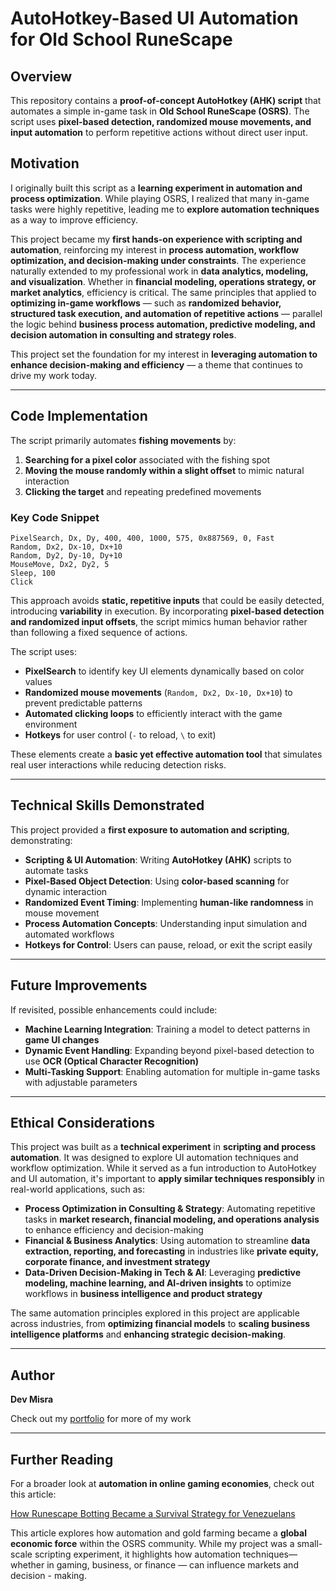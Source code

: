 # AutoHotkey-Based UI Automation for Old School RuneScape

## Overview
This repository contains a **proof-of-concept AutoHotkey (AHK) script** that automates a simple in-game task in **Old School RuneScape (OSRS)**. The script uses **pixel-based detection, randomized mouse movements, and input automation** to perform repetitive actions without direct user input.

## Motivation
I originally built this script as a **learning experiment in automation and process optimization**. While playing OSRS, I realized that many in-game tasks were highly repetitive, leading me to **explore automation techniques** as a way to improve efficiency.

This project became my **first hands-on experience with scripting and automation**, reinforcing my interest in **process automation, workflow optimization, and decision-making under constraints**. The experience naturally extended to my professional work in **data analytics, modeling, and visualization**. Whether in **financial modeling, operations strategy, or market analytics**, efficiency is critical. The same principles that applied to **optimizing in-game workflows** — such as **randomized behavior, structured task execution, and automation of repetitive actions** — parallel the logic behind **business process automation, predictive modeling, and decision automation in consulting and strategy roles**.

This project set the foundation for my interest in **leveraging automation to enhance decision-making and efficiency** — a theme that continues to drive my work today.

---

## Code Implementation
The script primarily automates **fishing movements** by:
1. **Searching for a pixel color** associated with the fishing spot
2. **Moving the mouse randomly within a slight offset** to mimic natural interaction
3. **Clicking the target** and repeating predefined movements

### **Key Code Snippet**
```ahk
PixelSearch, Dx, Dy, 400, 400, 1000, 575, 0x887569, 0, Fast
Random, Dx2, Dx-10, Dx+10
Random, Dy2, Dy-10, Dy+10
MouseMove, Dx2, Dy2, 5
Sleep, 100
Click
```

This approach avoids **static, repetitive inputs** that could be easily detected, introducing **variability** in execution. By incorporating **pixel-based detection and randomized input offsets**, the script mimics human behavior rather than following a fixed sequence of actions.

The script uses:
- **PixelSearch** to identify key UI elements dynamically based on color values
- **Randomized mouse movements** (`Random, Dx2, Dx-10, Dx+10`) to prevent predictable patterns
- **Automated clicking loops** to efficiently interact with the game environment
- **Hotkeys** for user control (`-` to reload, `\` to exit)

These elements create a **basic yet effective automation tool** that simulates real user interactions while reducing detection risks.

---

## Technical Skills Demonstrated
This project provided a **first exposure to automation and scripting**, demonstrating:

- **Scripting & UI Automation**: Writing **AutoHotkey (AHK)** scripts to automate tasks
- **Pixel-Based Object Detection**: Using **color-based scanning** for dynamic interaction
- **Randomized Event Timing**: Implementing **human-like randomness** in mouse movement
- **Process Automation Concepts**: Understanding input simulation and automated workflows
- **Hotkeys for Control**: Users can pause, reload, or exit the script easily

---

## Future Improvements
If revisited, possible enhancements could include:
- **Machine Learning Integration**: Training a model to detect patterns in **game UI changes**
- **Dynamic Event Handling**: Expanding beyond pixel-based detection to use **OCR (Optical Character Recognition)**
- **Multi-Tasking Support**: Enabling automation for multiple in-game tasks with adjustable parameters

---

## Ethical Considerations
This project was built as a **technical experiment** in **scripting and process automation**. It was designed to explore UI automation techniques and workflow optimization. While it served as a fun introduction to AutoHotkey and UI automation, it's important to **apply similar techniques responsibly** in real-world applications, such as:

- **Process Optimization in Consulting & Strategy**: Automating repetitive tasks in **market research, financial modeling, and operations analysis** to enhance efficiency and decision-making
- **Financial & Business Analytics**: Using automation to streamline **data extraction, reporting, and forecasting** in industries like **private equity, corporate finance, and investment strategy**
- **Data-Driven Decision-Making in Tech & AI**: Leveraging **predictive modeling, machine learning, and AI-driven insights** to optimize workflows in **business intelligence and product strategy**

The same automation principles explored in this project are applicable across industries, from **optimizing financial models** to **scaling business intelligence platforms** and **enhancing strategic decision-making**.

---

## Author
**Dev Misra**  

Check out my [portfolio](https://31-dm.github.io/) for more of my work

---

## Further Reading
For a broader look at **automation in online gaming economies**, check out this article:

[How Runescape Botting Became a Survival Strategy for Venezuelans](https://www.polygon.com/features/2020/5/27/21265613/runescape-is-helping-venezuelans-survive)  

This article explores how automation and gold farming became a **global economic force** within the OSRS community. While my project was a small-scale scripting experiment, it highlights how automation techniques—whether in gaming, business, or finance — can influence markets and decision - making.
